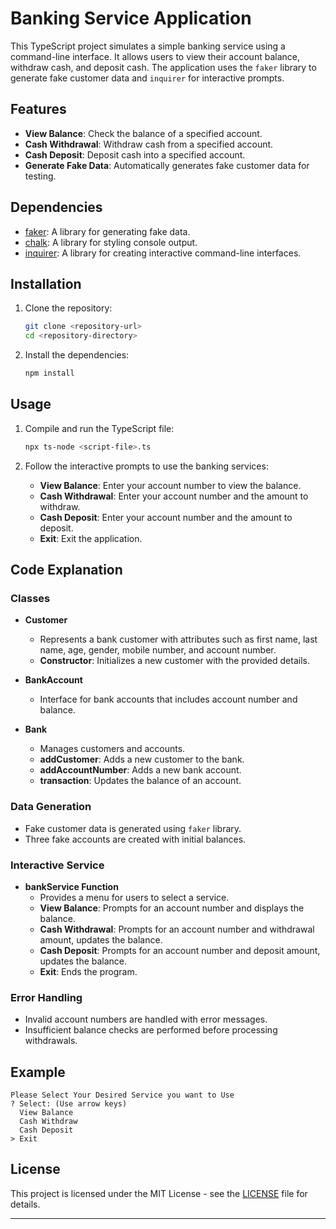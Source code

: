 # Banking Service Application

This TypeScript project simulates a simple banking service using a command-line interface. It allows users to view their account balance, withdraw cash, and deposit cash. The application uses the `faker` library to generate fake customer data and `inquirer` for interactive prompts.

## Features

- **View Balance**: Check the balance of a specified account.
- **Cash Withdrawal**: Withdraw cash from a specified account.
- **Cash Deposit**: Deposit cash into a specified account.
- **Generate Fake Data**: Automatically generates fake customer data for testing.

## Dependencies

- [faker](https://www.npmjs.com/package/@faker-js/faker): A library for generating fake data.
- [chalk](https://www.npmjs.com/package/chalk): A library for styling console output.
- [inquirer](https://www.npmjs.com/package/inquirer): A library for creating interactive command-line interfaces.

## Installation

1. Clone the repository:

   ```bash
   git clone <repository-url>
   cd <repository-directory>
   ```

2. Install the dependencies:

   ```bash
   npm install
   ```

## Usage

1. Compile and run the TypeScript file:

   ```bash
   npx ts-node <script-file>.ts
   ```

2. Follow the interactive prompts to use the banking services:
   - **View Balance**: Enter your account number to view the balance.
   - **Cash Withdrawal**: Enter your account number and the amount to withdraw.
   - **Cash Deposit**: Enter your account number and the amount to deposit.
   - **Exit**: Exit the application.

## Code Explanation

### Classes

- **Customer**
  - Represents a bank customer with attributes such as first name, last name, age, gender, mobile number, and account number.
  - **Constructor**: Initializes a new customer with the provided details.

- **BankAccount**
  - Interface for bank accounts that includes account number and balance.

- **Bank**
  - Manages customers and accounts.
  - **addCustomer**: Adds a new customer to the bank.
  - **addAccountNumber**: Adds a new bank account.
  - **transaction**: Updates the balance of an account.

### Data Generation

- Fake customer data is generated using `faker` library.
- Three fake accounts are created with initial balances.

### Interactive Service

- **bankService Function**
  - Provides a menu for users to select a service.
  - **View Balance**: Prompts for an account number and displays the balance.
  - **Cash Withdrawal**: Prompts for an account number and withdrawal amount, updates the balance.
  - **Cash Deposit**: Prompts for an account number and deposit amount, updates the balance.
  - **Exit**: Ends the program.

### Error Handling

- Invalid account numbers are handled with error messages.
- Insufficient balance checks are performed before processing withdrawals.

## Example

```plaintext
Please Select Your Desired Service you want to Use 
? Select: (Use arrow keys)
  View Balance
  Cash Withdraw
  Cash Deposit
> Exit
```

## License

This project is licensed under the MIT License - see the [LICENSE](LICENSE) file for details.

---

